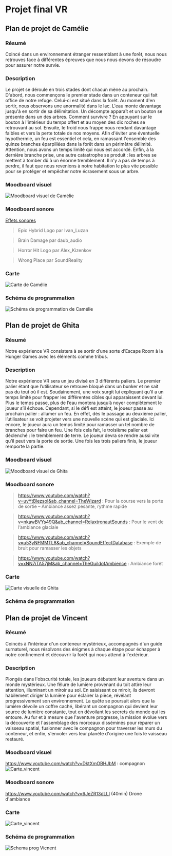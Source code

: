 # Projet final VR

## Plan de projet de Camélie

### Résumé

Coincé dans un environnement étranger ressemblant à une forêt, nous nous retrouves face à différentes épreuves que nous nous devons de résoudre pour assurer notre survie.

### Description

Le projet se déroule en trois stades dont chacun mène au prochain. D'abord, nous commençons le premier stade dans un conteneur qui fait office de notre refuge. Celui-ci est situé dans la forêt. Au moment d'en sortir, nous observons une anormalité dans le lac. L'eau monte davantage jusqu'à en sortir de sa délimitation. Un décompte apparaît et un bouton se présente dans un des arbres. Comment survivre ? En appuyant sur le bouton à l'intérieur du temps offert et au moyen des dix roches se retrouvant au sol. Ensuite, le froid nous frappe nous rendant davantage faibles et vers la perte totale de nos moyens. Afin d'éviter une éventuelle hypothermie, un feu est essentiel et cela, en ramassant l'ensemble des quinze branches éparpillées dans la forêt dans un périmètre délimité. Attention, nous avons un temps limité qui nous est accordé. Enfin, à la dernière branche prise, une autre catastrophe se produit : les arbres se mettent à tomber dû à un énorme tremblement. Il n'y a pas de temps à perdre, il faut que nous revenions à notre habitation le plus vite possible pour se protéger et empêcher notre écrasement sous un arbre. 

### Moodboard visuel 

![Moodboard visuel de Camélie](medias/moodboard_camelie.jpg)

### Moodboard sonore

[Effets sonores](https://pixabay.com/fr/sound-effects/)

> Epic Hybrid Logo par Ivan_Luzan

> Brain Damage par daub_audio

> Horror Hit Logo par Alex_Kizenkov

> Wrong Place par SoundReality

### Carte

![Carte de Camélie](medias/carte_camelie.png)

### Schéma de programmation

![Schéma de programmation de Camélie](medias/schema_programmation_camelie.png)

## Plan de projet de Ghita

### Résumé

Notre expérience VR consistera à se sortir d’une sorte d’Escape Room à la Hunger Games avec les éléments comme tribus.

### Description

Notre expérience VR sera un jeu divisé en 3 différents paliers. Le premier palier étant que l’utilisateur se retrouve bloqué dans un bunker et ne sait pas du tout où il est. Soudainement, une voix surgit lui expliquant qu’il a un temps limité pour frapper les différentes cibles qui apparaissent devant lui. Plus le temps passe, plus de l’eau montera jusqu’à noyer complètement le joueur s’il échoue. Cependant, si le défi est atteint, le joueur passe au prochain palier : allumer un feu. En effet, dès le passage au deuxième palier, l’utilisateur se voit projeter vers une nouvelle scène qui est glaciale. Ici encore, le joueur aura un temps limité pour ramasser un tel nombre de branches pour faire un feu. Une fois cela fait, le troisième palier est déclenché : le tremblement de terre. Le joueur devra se rendre aussi vite qu’il peut vers la porte de sortie. Une fois les trois paliers finis, le joueur remporte la partie.

### Moodboard visuel 

![Moodboard visuel de Ghita](medias/moodboard_ghita.png)

### Moodboard sonore

> https://www.youtube.com/watch?v=uvYtBlezsoI&ab_channel=TheWizard : Pour la course vers la porte de sortie – Ambiance assez pesante, rythme rapide

> https://www.youtube.com/watch?v=nkawBVYs49Q&ab_channel=RelaxtronautSounds : Pour le vent de l’ambiance glaciale 

> https://www.youtube.com/watch?v=u53yNFMMTL8&ab_channel=SoundEffectDatabase : Exemple de bruit pour ramasser les objets 

> https://www.youtube.com/watch?v=xNN7iTA57jM&ab_channel=TheGuildofAmbience : Ambiance forêt

### Carte

![Carte visuelle de Ghita](medias/carte_visuelle__ghita.png)

### Schéma de programmation


## Plan de projet de Vincent

### Résumé

Coincés à l'intérieur d'un conteneur mystérieux, accompagnés d'un guide surnaturel, nous résolvons des énigmes à chaque étape pour échapper à notre confinement et découvrir la forêt qui nous attend à l'extérieur.
### Description

Plongés dans l'obscurité totale, les joueurs débutent leur aventure dans un monde mystérieux. Une fêlure de lumière provenant du toit attire leur attention, illuminant un miroir au sol. En saisissant ce miroir, ils devront habilement diriger la lumière pour éclairer la pièce, révélant progressivement son environnement. La quête se poursuit alors que la lumière dévoile un coffre caché, libérant un compagnon qui devient leur source de lumière constante, tout en dévoilant les secrets du monde qui les entoure. Au fur et à mesure que l'aventure progresse, la mission évolue vers la découverte et l'assemblage des morceaux disséminés pour réparer un vaisseau spatial, fusionner avec le compagnon pour traverser les murs du conteneur, et enfin, s'envoler vers leur planète d'origine une fois le vaisseau restauré.
### Moodboard visuel 
https://www.youtube.com/watch?v=DktXmOBHJbM : compagnon
![Carte_vincent](medias/moodboard_vincent.jpg)
### Moodboard sonore
https://www.youtube.com/watch?v=6JeZR13dLLI (40min) Drone d'ambiance
### Carte
![Carte_vincent](medias/cartes_vincent2.png)
### Schéma de programmation
![Schema prog Vicnent](medias/schema_prog_vincent.png)
